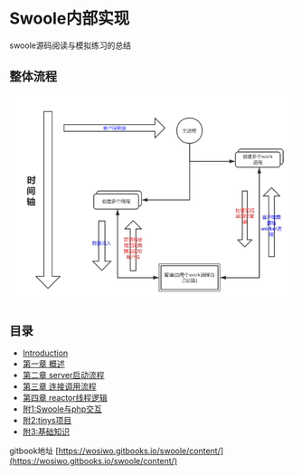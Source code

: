 # Swoole内部实现

swoole源码阅读与模拟练习的总结

## 整体流程

![Image5](./static/image/wholeFlow.png "整体流程")

## 目录

* [Introduction](README.md)
* [第一章 概述](第一章概述.md)
* [第二章 server启动流程](第二章server启动流程.md)
* [第三章 连接调用流程](第三章连接调用流程.md)
* [第四章 reactor线程逻辑](第四章reactor线程逻辑.md)
* [附1:Swoole与php交互](./append/F_1Swoole与php交互.md)
* [附2:tinys项目](./append/F_2tinys项目.md)
* [附3:基础知识](append/F_3基础知识.md)

gitbook地址 [https://wosiwo.gitbooks.io/swoole/content/](https://wosiwo.gitbooks.io/swoole/content/)

